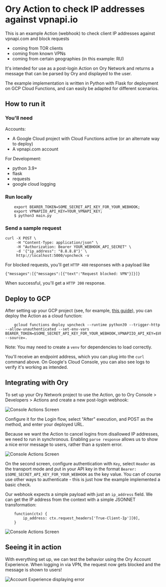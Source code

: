 # Ory Action to check IP addresses against vpnapi.io

This is an example Action (webhook) to check client IP addresses against vpnapi.com and block requests
- coming from TOR clients
- coming from known VPNs
- coming from certain geographies (in this example: RU)

It's intended for use as a post-login Action on Ory Network and returns a message that can be parsed by Ory and displayed to the user.

The example implementation is written in Python with Flask for deployment on GCP Cloud Functions, and can easily be adapted for different scenarios. 

## How to run it


### You'll need

Accounts:
*  A Google Cloud project with Cloud Functions active (or an alternate way to deploy)
*  A vpnapi.com account

For Development:
* python 3.9+
* flask
* requests
* google cloud logging


### Run locally

```
    export BEARER_TOKEN=SOME_SECRET_API_KEY_FOR_YOUR_WEBHOOK;
    export VPNAPIIO_API_KEY=YOUR_VPNAPI_KEY;
    $ python3 main.py
```

### Send a sample request 

```
curl -X POST \
     -H "Content-Type: application/json" \
     -H "Authorization: Bearer YOUR_WEBHOOK_API_SECRET" \
     -d '{"ip_address": "8.8.8.8"}' \
     http://localhost:5000/vpncheck -v
```
For blocked requests, you'll get `HTTP 400` responses with a payload like

```
{"messages":[{"messages":[{"text":"Request blocked: VPN"}]}]}
```

When successful, you'll get a `HTTP 200` response.

## Deploy to GCP

After setting up your GCP project (see, for example, [this guide](https://cloud.google.com/functions/docs/create-deploy-http-python)), you can deploy the Action as a cloud function:

```
    gcloud functions deploy vpncheck --runtime python39 --trigger-http --allow-unauthenticated --set-env-vars BEARER_TOKEN=$SOME_SECRET_API_KEY_FOR_YOUR_WEBHOOK,VPNAPIIO_API_KEY=$VPNAPIIO_API_KEY --source=.
```
Note: You may need to create a `venv` for dependencies to load correctly.

You'll receive an endpoint address, which you can plug into the `curl` command above. On Google's Cloud Console, you can also see logs to verify it's working as intended.

## Integrating with Ory

To set up your Ory Network project to use the Action, go to Ory Console > Developers > Actions and create a new post-login webhook:

![Console Actions Screen](docs/images/actions-console-2.png)

Configure it for the Login flow, select "After" execution, and POST as the method, and enter your deployed URL. 

Because we want the Action to cancel logins from disallowed IP addresses, we need to run in synchronous. Enabling `parse response` allows us to show a nice error message to users, rather than a system error.

![Console Actions Screen](docs/images/actions-console-1.png)

On the second screen, configure authentication with `Key`, select `Header` as the transport mode and put in your API key in the format `Bearer: $SOME_SECRET_API_KEY_FOR_YOUR_WEBHOOK` as the key value. You can of course use other ways to authenticate - this is just how the example implemented a basic check.

Our webhook expects a simple payload with just an `ip_address` field. We can get the IP address from the context with a simple JSONNET transformation:

```
    function(ctx) { 
        ip_address: ctx.request_headers['True-Client-Ip'][0],
    }
```

![Console Actions Screen](docs/images/actions-console-3.png)

## Seeing it in action

With everything set up, we can test the behavior using the Ory Account Experience. When logging in via VPN, the request now gets blocked and the message is shown to users!

![Account Experience displaying error](docs/images/ax-with-message.png)
